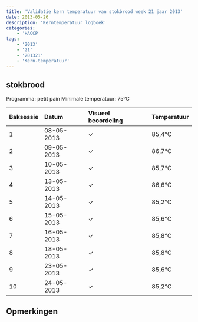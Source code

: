 ```yaml
---
title: 'Validatie kern temperatuur van stokbrood week 21 jaar 2013'
date: 2013-05-26
description: 'Kerntemperatuur logboek'
categories:
    - 'HACCP'
tags:
    - '2013'
    - '21'
    - '201321'
    - 'Kern-temperatuur'
---
```


## stokbrood

Programma: petit pain
Minimale temperatuur: 75°C

| Baksessie | Datum | Visueel beoordeling | Temperatuur |
|:---|:---|:---|:---|
| 1 | 08-05-2013 | &check; | 85,4°C |
| 2 | 09-05-2013 | &check; | 86,7°C |
| 3 | 10-05-2013 | &check; | 85,7°C |
| 4 | 13-05-2013 | &check; | 86,6°C |
| 5 | 14-05-2013 | &check; | 85,2°C |
| 6 | 15-05-2013 | &check; | 85,6°C |
| 7 | 16-05-2013 | &check; | 85,8°C |
| 8 | 18-05-2013 | &check; | 85,8°C |
| 9 | 23-05-2013 | &check; | 85,6°C |
| 10 | 24-05-2013 | &check; | 85,2°C |

## Opmerkingen


